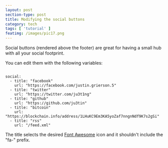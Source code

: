 ```yaml
---
layout: post
section-type: post
title: Modifying the social buttons
category: tech
tags: [ 'tutorial' ]
featimg: /images/pic17.png
---
```


Social buttons (rendered above the footer) are great for having a small hub with all your social footprint.

You can edit them with the following variables:

<pre><code data-trim class="yaml">
social:
  - title: "facebook"
    url: "https://facebook.com/justin.grierson.5"
  - title: "twitter"
    url: "https://twitter.com/ju3t1ng"
  - title: "github"
    url: "https://github.com/ju3tin"
  - title: "bitcoin"
    url: "https://blockchain.info/address/1LHuKC9Em3KA5yoZaf7nngnNdf9K7s2gSi"
  - title: "rss"
    url: "/feed.xml"
</code></pre>

The title selects the desired [Font Awesome](https://fortawesome.github.io/Font-Awesome/icons/)
icon and it shouldn't include the "fa-" prefix.
